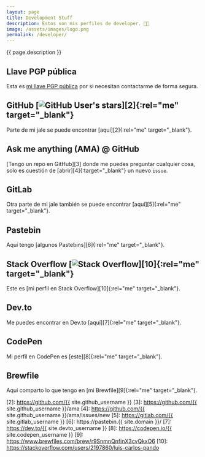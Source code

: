 ```yaml
---
layout: page
title: Development Stuff
description: Estos son mis perfiles de developer. 👨‍💻
image: /assets/images/logo.png
permalink: /developer/
---
```


<p class="text-center">{{ page.description }}</p>

## <i class="fa-solid fa-key"></i> Llave PGP pública

Esta es [mi llave PGP pública][1] por si necesitan contactarme de forma segura.

## <i class="fa-brands fa-github"></i> GitHub [![GitHub User's stars](https://img.shields.io/github/stars/luiscarlospando)][2]{:rel="me" target="_blank"}

Parte de mi jale se puede encontrar [aquí][2]{:rel="me" target="_blank"}.

## <i class="fa-solid fa-code-branch"></i> Ask me anything (AMA) @ GitHub
[Tengo un repo en GitHub][3] donde me puedes preguntar cualquier cosa, solo es cuestión de [abrir][4]{:target="_blank"} un nuevo `issue`.

## <i class="fa-brands fa-gitlab"></i> GitLab
Otra parte de mi jale también se puede encontrar [aquí][5]{:rel="me" target="_blank"}.

## <i class="fa-solid fa-clipboard"></i> Pastebin
Aquí tengo [algunos Pastebins][6]{:rel="me" target="_blank"}.

## <i class="fa-brands fa-stack-overflow"></i> Stack Overflow [![Stack Overflow](https://img.shields.io/badge/Stack%20Overflow-2197860-blue)][10]{:rel="me" target="_blank"}

Este es [mi perfil en Stack Overflow][10]{:rel="me" target="_blank"}.

## <i class="fa-brands fa-dev"></i> Dev.to
Me puedes encontrar en Dev.to [aquí][7]{:rel="me" target="_blank"}.

## <i class="fa-brands fa-codepen"></i> CodePen
Mi perfil en CodePen es [este][8]{:rel="me" target="_blank"}.

## <i class="fa-solid fa-beer-mug-empty"></i> Brewfile
Aquí comparto lo que tengo en [mi Brewfile][9]{:rel="me" target="_blank"}.


[1]: /keys/
[2]: https://github.com/{{ site.github_username }}
[3]: https://github.com/{{ site.github_username }}/ama
[4]: https://github.com/{{ site.github_username }}/ama/issues/new
[5]: https://gitlab.com/{{ site.gitlab_username }}
[6]: https://pastebin.{{ site.domain }}/
[7]: https://dev.to/{{ site.devto_username }}
[8]: https://codepen.io/{{ site.codepen_username }}
[9]: https://www.brewfiles.com/brew/r9SnmnQnfinX3cvQkxO6
[10]: https://stackoverflow.com/users/2197860/luis-carlos-pando

